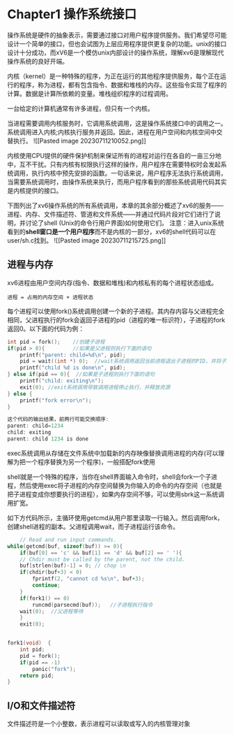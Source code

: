 	
# Chapter1 操作系统接口

操作系统是硬件的抽象表示，需要通过接口对用户程序提供服务。我们希望尽可能设计一个简单的接口，但也会试图为上层应用程序提供更复杂的功能。unix的接口设计十分成功，而xV6是一个模仿unix内部设计的操作系统，理解xv6是理解现代操作系统的良好开端。

内核（kernel）是一种特殊的程序，为正在运行的其他程序提供服务，每个正在运行的程序，称为进程，都有包含指令、数据和堆栈的内存。这些指令实现了程序的计算。数据是计算所依赖的变量。堆栈组织程序的过程调用。

一台给定的计算机通常有许多进程，但只有一个内核。

当进程需要调用内核服务时，它调用系统调用，这是操作系统接口中的调用之一。系统调用进入内核;内核执行服务并返回。因此，进程在用户空间和内核空间中交替执行。
![[Pasted image 20230711210052.png]]

内核使用CPU提供的硬件保护机制来保证所有的进程对运行在各自的一亩三分地中，互不干扰。只有内核有权限执行这样的操作，用户程序在需要特权时会发起系统调用，执行内核中预先安排的函数。一句话来说，用户程序无法执行系统调用，当需要系统调用时，由操作系统来执行，而用户程序看到的那些系统调用代码其实是内核提供的接口。

下图列出了xv6操作系统的所有系统调用，本章的其余部分概述了xv6的服务——进程、内存、文件描述符、管道和文件系统——并通过代码片段对它们进行了说明，并讨论了shell (Unix的命令行用户界面)如何使用它们。
注意：进入unix系统看到的**shell窗口是一个用户程序**而不是内核的一部分，xv6的shell代码可以在user/sh.c找到。
![[Pasted image 20230711215725.png]]

## 进程与内存

xv6进程由用户空间内存(指令、数据和堆栈)和内核私有的每个进程状态组成。
```
进程 = 占用的内存空间 + 进程状态
```

每个进程可以使用fork()系统调用创建一个新的子进程。其内存内容与父进程完全相同，父进程执行的fork会返回子进程的pid（进程的唯一标识符），子进程的fork返回0。以下面的代码为例：
```c
int pid = fork();    //创建子进程
if(pid > 0){         //如果是父进程则执行下面的语句
	printf("parent: child=%d\n", pid);
	pid = wait((int *) 0);  //wait系统调用返回当前进程退出子进程的PID，并将子进程的退出状态复制到传递给wait的地址,如果调用者的子进程都没有退出，则等待其中一个退出,如果调用者没有子进程，wait立即返回-1, 如果父进程不关心子进程的退出状态，它可以传递一个0地址来等待
	printf("child %d is done\n", pid);
} else if(pid == 0){  //如果是子进程则执行下面的语句	
	printf("child: exiting\n");
	exit(0); //exit系统调用导致调用进程停止执行，并释放资源
} else {
	printf("fork error\n");
}

这个代码的输出结果，前两行可能交换顺序:
parent: child=1234
child: exiting
parent: child 1234 is done
```

exec系统调用从存储在文件系统中加载新的内存映像替换调用进程的内存(可以理解为把一个程序替换为另一个程序)，一般搭配fork使用

shell就是一个特殊的程序，当你在shell界面输入命令时，shell会fork一个子进程，然后使用exec将子进程的内存空间替换为你输入的命令的内存空间（也就是把子进程变成你想要执行的进程），如果内存空间不够，可以使用sbrk这一系统调用扩宽。

如下方代码所示，主循环使用getcmd从用户那里读取一行输入。然后调用fork，创建shell进程的副本。父进程调用wait，而子进程运行该命令。
```c
	// Read and run input commands.  
while(getcmd(buf, sizeof(buf)) >= 0){  
	if(buf[0] == 'c' && buf[1] == 'd' && buf[2] == ' '){  
	// Chdir must be called by the parent, not the child.  
	buf[strlen(buf)-1] = 0; // chop \n  
	if(chdir(buf+3) < 0)  
		fprintf(2, "cannot cd %s\n", buf+3);  
		continue;  
	}  
	if(fork1() == 0)  
		runcmd(parsecmd(buf));   //子进程执行指令
	wait(0);  //父进程等待
	}    
	exit(0);  


fork1(void)  {  
	int pid;  
	pid = fork();  
	if(pid == -1)  
		panic("fork");  
	return pid;  
}
```


## I/O和文件描述符

文件描述符是一个小整数，表示进程可以读取或写入的内核管理对象